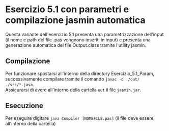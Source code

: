 # Esercizio 5.1 con parametri e compilazione jasmin automatica
Questa variante dell'esercizio 5.1 presenta una parametrizzazione dell'input (il nome e path del file .pas vengnono inseriti in input) e presenta una generazione automatica del file Output.class tramite l'utility jasmin.  

## Compilazione
Per funzionare spostarsi all'interno della directory Esercizio_5.1_Param, successivamente compilare tramite il comando `javac -d ./out/ ./src/*.java`.  
Assicurarsi di avere all'interno della cartella `out` il file `jasmin.jar`.  

## Esecuzione
Per eseguire digitare  `java Compiler [NOMEFILE.pas]` (il file deve essere all'interno della cartella)

